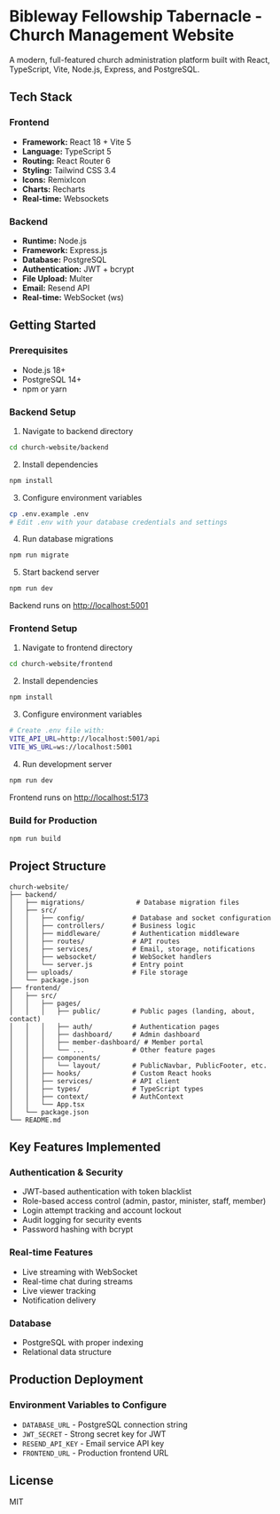 # Bibleway Fellowship Tabernacle - Church Management Website

A modern, full-featured church administration platform built with React, TypeScript, Vite, Node.js, Express, and PostgreSQL.

## Tech Stack

### Frontend
- **Framework:** React 18 + Vite 5
- **Language:** TypeScript 5
- **Routing:** React Router 6
- **Styling:** Tailwind CSS 3.4
- **Icons:** RemixIcon
- **Charts:** Recharts
- **Real-time:** Websockets

### Backend
- **Runtime:** Node.js
- **Framework:** Express.js
- **Database:** PostgreSQL
- **Authentication:** JWT + bcrypt
- **File Upload:** Multer
- **Email:** Resend API
- **Real-time:** WebSocket (ws)

## Getting Started

### Prerequisites

- Node.js 18+
- PostgreSQL 14+
- npm or yarn

### Backend Setup

1. Navigate to backend directory
```bash
cd church-website/backend
```

2. Install dependencies
```bash
npm install
```

3. Configure environment variables
```bash
cp .env.example .env
# Edit .env with your database credentials and settings
```

4. Run database migrations
```bash
npm run migrate
```

5. Start backend server
```bash
npm run dev
```

Backend runs on [http://localhost:5001](http://localhost:5001)

### Frontend Setup

1. Navigate to frontend directory
```bash
cd church-website/frontend
```

2. Install dependencies
```bash
npm install
```

3. Configure environment variables
```bash
# Create .env file with:
VITE_API_URL=http://localhost:5001/api
VITE_WS_URL=ws://localhost:5001
```

4. Run development server
```bash
npm run dev
```

Frontend runs on [http://localhost:5173](http://localhost:5173)

### Build for Production

```bash
npm run build
```

## Project Structure

```
church-website/
├── backend/
│   ├── migrations/             # Database migration files
│   ├── src/
│   │   ├── config/            # Database and socket configuration
│   │   ├── controllers/       # Business logic
│   │   ├── middleware/        # Authentication middleware
│   │   ├── routes/            # API routes
│   │   ├── services/          # Email, storage, notifications
│   │   ├── websocket/         # WebSocket handlers
│   │   └── server.js          # Entry point
│   ├── uploads/               # File storage
│   └── package.json
├── frontend/
│   ├── src/
│   │   ├── pages/
│   │   │   ├── public/        # Public pages (landing, about, contact)
│   │   │   ├── auth/          # Authentication pages
│   │   │   ├── dashboard/     # Admin dashboard
│   │   │   ├── member-dashboard/ # Member portal
│   │   │   └── ...            # Other feature pages
│   │   ├── components/
│   │   │   └── layout/        # PublicNavbar, PublicFooter, etc.
│   │   ├── hooks/             # Custom React hooks
│   │   ├── services/          # API client
│   │   ├── types/             # TypeScript types
│   │   ├── context/           # AuthContext
│   │   └── App.tsx
│   └── package.json
└── README.md
```

## Key Features Implemented

### Authentication & Security
- JWT-based authentication with token blacklist
- Role-based access control (admin, pastor, minister, staff, member)
- Login attempt tracking and account lockout
- Audit logging for security events
- Password hashing with bcrypt

### Real-time Features
- Live streaming with WebSocket
- Real-time chat during streams
- Live viewer tracking
- Notification delivery

### Database
- PostgreSQL with proper indexing
- Relational data structure

## Production Deployment

### Environment Variables to Configure
- `DATABASE_URL` - PostgreSQL connection string
- `JWT_SECRET` - Strong secret key for JWT
- `RESEND_API_KEY` - Email service API key
- `FRONTEND_URL` - Production frontend URL

## License

MIT

